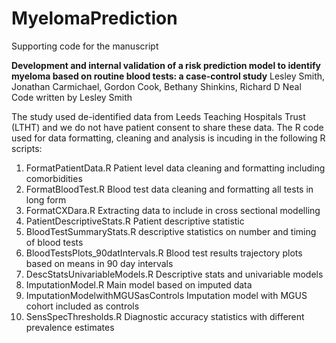 # MyelomaPrediction
Supporting code for the manuscript

**Development and internal validation of a risk prediction model to identify myeloma based on routine blood tests: a case-control study**
Lesley Smith, Jonathan Carmichael, Gordon Cook, Bethany Shinkins, Richard D Neal  
Code written by Lesley Smith 

The study used de-identified data from Leeds Teaching Hospitals Trust (LTHT) and we do not have patient consent to share these data. The R code used for data formatting, cleaning and analysis is incuding in the following R scripts: 

1.	FormatPatientData.R Patient level data cleaning and formatting including comorbidities
2.	FormatBloodTest.R  Blood test data cleaning and formatting all tests in long form
3.	FormatCXDara.R Extracting data to include in cross sectional modelling
4.	PatientDescriptiveStats.R Patient descriptive statistic
5.	BloodTestSummaryStats.R descriptive statistics on number and timing of blood tests
6.	BloodTestsPlots_90datIntervals.R Blood test results trajectory plots based on means in 90 day intervals
7.	DescStatsUnivariableModels.R Descriptive stats and univariable models
8.	ImputationModel.R Main model based on imputed data
9.	ImputationModelwithMGUSasControls Imputation model with MGUS cohort included as controls
10.	SensSpecThresholds.R Diagnostic accuracy statistics with different prevalence estimates 
